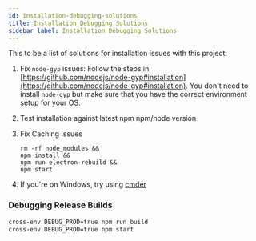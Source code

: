 ```yaml
---
id: installation-debugging-solutions
title: Installation Debugging Solutions
sidebar_label: Installation Debugging Solutions
---
```


This to be a list of solutions for installation issues with this project:

1. Fix `node-gyp` issues:
   Follow the steps in [https://github.com/nodejs/node-gyp#installation](https://github.com/nodejs/node-gyp#installation). You don't need to install `node-gyp` but make sure that you have the correct environment setup for your OS.
2. Test installation against latest npm npm/node version
3. Fix Caching Issues

   ```
   rm -rf node_modules &&
   npm install &&
   npm run electron-rebuild &&
   npm start
   ```

4. If you're on Windows, try using [cmder](http://cmder.net)

### Debugging Release Builds

```bash
cross-env DEBUG_PROD=true npm run build
cross-env DEBUG_PROD=true npm start
```
